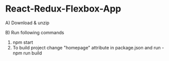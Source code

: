 # React-Redux-Flexbox-App

A) Download & unzip

B) Run following commands 

1. npm start
2. To build project change "homepage" attribute in package.json and run - npm run build
